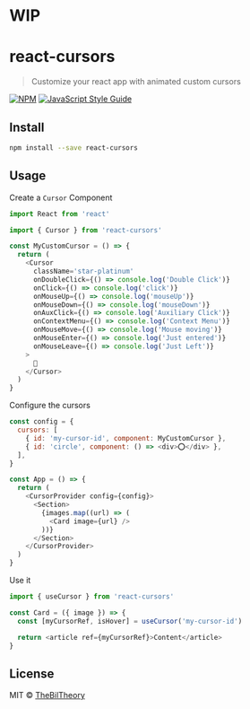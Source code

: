 # WIP

# react-cursors

> Customize your react app with animated custom cursors

[![NPM](https://img.shields.io/npm/v/react-cursors.svg)](https://www.npmjs.com/package/react-cursors) [![JavaScript Style Guide](https://img.shields.io/badge/code_style-standard-brightgreen.svg)](https://standardjs.com)

## Install

```bash
npm install --save react-cursors
```

## Usage

Create a `Cursor` Component

```javascript
import React from 'react'

import { Cursor } from 'react-cursors'

const MyCustomCursor = () => {
  return (
    <Cursor
      className='star-platinum'
      onDoubleClick={() => console.log('Double Click')}
      onClick={() => console.log('click')}
      onMouseUp={() => console.log('mouseUp')}
      onMouseDown={() => console.log('mouseDown')}
      onAuxClick={() => console.log('Auxiliary Click')}
      onContextMenu={() => console.log('Context Menu')}
      onMouseMove={() => console.log('Mouse moving')}
      onMouseEnter={() => console.log('Just entered')}
      onMouseLeave={() => console.log('Just Left')}
    >
      🚀
    </Cursor>
  )
}
```

Configure the cursors

```javascript
const config = {
  cursors: [
    { id: 'my-cursor-id', component: MyCustomCursor },
    { id: 'circle', component: () => <div>⭕️</div> },
  ],
}

const App = () => {
  return (
    <CursorProvider config={config}>
      <Section>
        {images.map((url) => (
          <Card image={url} />
        ))}
      </Section>
    </CursorProvider>
  )
}
```

Use it

```javascript
import { useCursor } from 'react-cursors'

const Card = ({ image }) => {
  const [myCursorRef, isHover] = useCursor('my-cursor-id')

  return <article ref={myCursorRef}>Content</article>
}
```

## License

MIT © [TheBilTheory](https://github.com/TheBilTheory)
